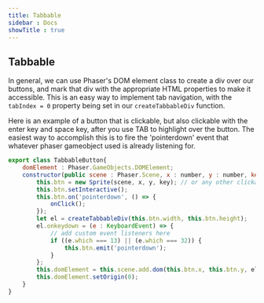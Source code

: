 ```yaml
---
title: Tabbable
sidebar : Docs
showTitle : true
---
```


## Tabbable

In general, we can use Phaser's DOM element class to create a div over our buttons, and mark that div with the appropriate HTML properties to make it accessible. This is an easy way to implement tab navigation, with the `tabIndex = 0` property being set in our `createTabbableDiv` function.

Here is an example of a button that is clickable, but also clickable with the enter key and space key, after you use TAB to highlight over the button. The easiest way to accomplish this is to fire the 'pointerdown' event that whatever phaser gameobject used is already listening for.

```javascript
export class TabbableButton{
    domElement : Phaser.GameObjects.DOMElement;
    constructor(public scene : Phaser.Scene, x : number, y : number, key : string, public onClick : Function, callbackContext? : any){
        this.btn = new Sprite(scene, x, y, key); // or any other clickable phaser gameobject
        this.btn.setInteractive();
        this.btn.on('pointerdown', () => {
            onClick();
        });
        let el = createTabbableDiv(this.btn.width, this.btn.height);
        el.onkeydown = (e : KeyboardEvent) => {
            // add custom event listeners here
            if ((e.which === 13) || (e.which === 32)) {
                this.btn.emit('pointerdown');
            }
        };
        this.domElement = this.scene.add.dom(this.btn.x, this.btn.y, el);
        this.domElement.setOrigin(0);
    }
}
```